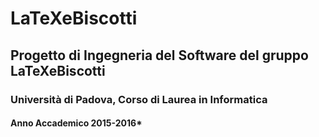 # LaTeXeBiscotti
## Progetto di Ingegneria del Software del gruppo LaTeXeBiscotti
### Università di Padova, Corso di Laurea in Informatica
#### Anno Accademico 2015-2016*



